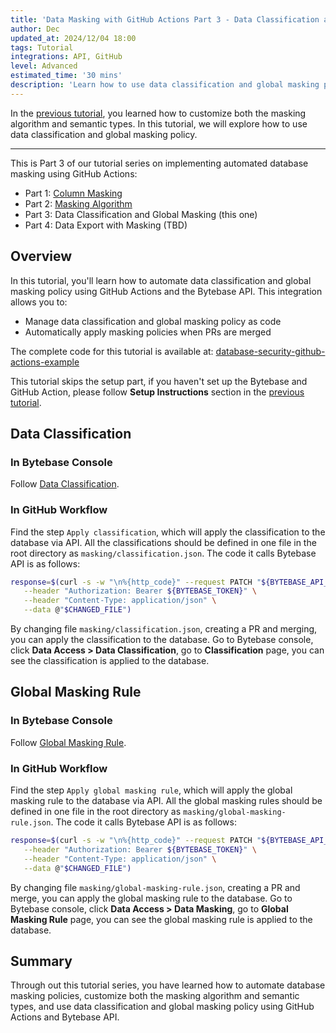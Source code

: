 ```yaml
---
title: 'Data Masking with GitHub Actions Part 3 - Data Classification and Global Masking'
author: Dec
updated_at: 2024/12/04 18:00
tags: Tutorial
integrations: API, GitHub
level: Advanced
estimated_time: '30 mins'
description: 'Learn how to use data classification and global masking policy using GitHub Actions and Bytebase API'
---
```


<IncludeBlock url="/docs/share/tutorials/api-preface"></IncludeBlock>

In the [previous tutorial](/docs/tutorials/github-action-data-masking-part2), you learned how to customize both the masking algorithm and semantic types. In this tutorial, we will explore how to use data classification and global masking policy.

---

This is Part 3 of our tutorial series on implementing automated database masking using GitHub Actions:

- Part 1: [Column Masking](/docs/tutorials/github-action-data-masking-part1)
- Part 2: [Masking Algorithm](/docs/tutorials/github-action-data-masking-part2)
- Part 3: Data Classification and Global Masking (this one)
- Part 4: Data Export with Masking (TBD)

## Overview

In this tutorial, you'll learn how to automate data classification and global masking policy using GitHub Actions and the Bytebase API. This integration allows you to:

- Manage data classification and global masking policy as code
- Automatically apply masking policies when PRs are merged

<HintBlock type="info">

The complete code for this tutorial is available at: [database-security-github-actions-example](https://github.com/bytebase/database-security-github-actions-example)

</HintBlock>

This tutorial skips the setup part, if you haven't set up the Bytebase and GitHub Action, please follow **Setup Instructions** section in the [previous tutorial](/docs/tutorials/github-action-data-masking-part1).

## Data Classification

### In Bytebase Console

Follow [Data Classification](/docs/security/data-classification/).

### In GitHub Workflow

Find the step `Apply classification`, which will apply the classification to the database via API. All the classifications should be defined in one file in the root directory as `masking/classification.json`. The code it calls Bytebase API is as follows:

```bash
response=$(curl -s -w "\n%{http_code}" --request PATCH "${BYTEBASE_API_URL}/settings/bb.workspace.classification" \
   --header "Authorization: Bearer ${BYTEBASE_TOKEN}" \
   --header "Content-Type: application/json" \
   --data @"$CHANGED_FILE")
```

By changing file `masking/classification.json`, creating a PR and merging, you can apply the classification to the database. Go to Bytebase console, click **Data Access > Data Classification**, go to **Classification** page, you can see the classification is applied to the database.

## Global Masking Rule

### In Bytebase Console

Follow [Global Masking Rule](/docs/security/data-masking/global-masking-rule/).

### In GitHub Workflow

Find the step `Apply global masking rule`, which will apply the global masking rule to the database via API. All the global masking rules should be defined in one file in the root directory as `masking/global-masking-rule.json`. The code it calls Bytebase API is as follows:

```bash
response=$(curl -s -w "\n%{http_code}" --request PATCH "${BYTEBASE_API_URL}/settings/bb.workspace.global_masking_rule?allow_missing=true&update_mask=payload" \
   --header "Authorization: Bearer ${BYTEBASE_TOKEN}" \
   --header "Content-Type: application/json" \
   --data @"$CHANGED_FILE")
```

By changing file `masking/global-masking-rule.json`, creating a PR and merge, you can apply the global masking rule to the database. Go to Bytebase console, click **Data Access > Data Masking**, go to **Global Masking Rule** page, you can see the global masking rule is applied to the database.

## Summary

Through out this tutorial series, you have learned how to automate database masking policies, customize both the masking algorithm and semantic types, and use data classification and global masking policy using GitHub Actions and Bytebase API.

